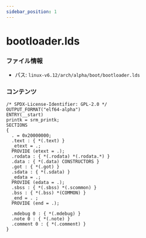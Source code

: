 ```yaml
---
sidebar_position: 1
---
```

# bootloader.lds

### ファイル情報

- パス: `linux-v6.12/arch/alpha/boot/bootloader.lds`

### コンテンツ

```lds
/* SPDX-License-Identifier: GPL-2.0 */
OUTPUT_FORMAT("elf64-alpha")
ENTRY(__start)
printk = srm_printk;
SECTIONS
{
  . = 0x20000000;
  .text : { *(.text) }
  _etext = .;
  PROVIDE (etext = .);
  .rodata : { *(.rodata) *(.rodata.*) }
  .data : { *(.data) CONSTRUCTORS }
  .got : { *(.got) }
  .sdata : { *(.sdata) }
  _edata = .;
  PROVIDE (edata = .);
  .sbss : { *(.sbss) *(.scommon) }
  .bss : { *(.bss) *(COMMON) }
  _end = . ;
  PROVIDE (end = .);

  .mdebug 0 : { *(.mdebug) }
  .note 0 : { *(.note) }
  .comment 0 : { *(.comment) }
}

```
